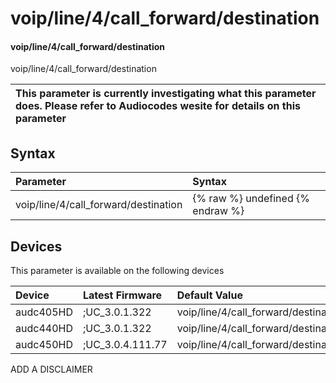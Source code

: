 ﻿---
description: voip/line/4/call_forward/destination
search: false
---

# voip/line/4/call_forward/destination

#### voip/line/4/call_forward/destination

voip/line/4/call_forward/destination


| This parameter is currently investigating what this parameter does. Please refer to Audiocodes wesite for details on this parameter | 
| :--- |

## Syntax
| Parameter | Syntax |
| :--- | :--- |
|voip/line/4/call_forward/destination | {% raw %} undefined {% endraw %}|

## Devices
This parameter is available on the following devices

| Device | Latest Firmware | Default Value |
|:---|:---|:---|
| audc405HD | ;UC_3.0.1.322 | voip/line/4/call_forward/destination= 
| audc440HD | ;UC_3.0.1.322 | voip/line/4/call_forward/destination= 
| audc450HD | ;UC_3.0.4.111.77 | voip/line/4/call_forward/destination= 

ADD A DISCLAIMER

